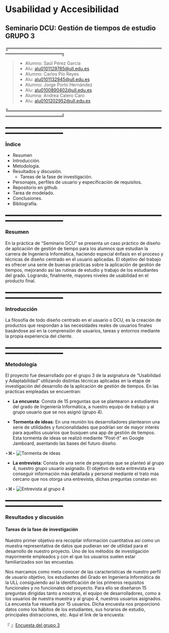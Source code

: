 # Usabilidad y Accesibilidad
## Seminario DCU: Gestión de tiempos de estudio GRUPO 3

╔═══════════════════════════════════════════════════════════════════╗

> - Alumno: Saúl Pérez García
> - Alu: [alu0101129785@ull.edu.es](alu0101129785@ull.edu.es)
> - Alumno: Carlos Pío Reyes
> - Alu: [alu0101132945@ull.edu.es](alu0101132945@ull.edu.es)
> - Alumno: Jorge Porto Hernández
> - Alu: [alu0100890402@ull.edu.es](alu0100890402@ull.edu.es)
> - Alumna: Andrea Calero Caro
> - Alu: [alu0101202952@ull.edu.es](alu0101202952@ull.edu.es)

╚═══════════════════════════════════════════════════════════════════╝


▂▂▂▂▂▂▂▂▂▂▂▂▂▂▂▂▂▂▂▂▂▂▂▂▂▂▂▂▂▂▂▂▂▂▂▂▂▂▂▂▂▂▂▂▂▂▂▂▂▂▂▂▂▂▂▂▂▂▂▂▂▂▂


### Índice

- Resumen	
- Introducción.	
- Metodología.	
- Resultados y discusión.
  - Tareas de la fase de investigación.	
- Personajes, perfiles de usuario y especificación de requisitos.	
- Repositorio en github.	
- Tarea de modelado.	
- Conclusiones.	
- Bibliografía.	


▂▂▂▂▂▂▂▂▂▂▂▂▂▂▂▂▂▂▂▂▂▂▂▂▂▂▂▂▂▂▂▂▂▂▂▂▂▂▂▂▂▂▂▂▂▂▂▂▂▂▂▂▂▂▂▂▂▂▂▂▂▂▂


### Resumen


En la práctica de “Seminario DCU” se presenta un caso práctico de diseño de aplicación de gestión de tiempo para los alumnos que estudian la carrera de Ingeniería Informática, haciendo especial énfasis en el proceso y técnicas de diseño centrado en el usuario aplicadas. El objetivo del trabajo es ofrecer una serie de buenas prácticas sobre la aplicación de gestión de tiempos, mejorando así las rutinas de estudio y trabajo de los estudiantes del grado. Logrando, finalmente, mayores niveles de usabilidad en el producto final.


▂▂▂▂▂▂▂▂▂▂▂▂▂▂▂▂▂▂▂▂▂▂▂▂▂▂▂▂▂▂▂▂▂▂▂▂▂▂▂▂▂▂▂▂▂▂▂▂▂▂▂▂▂▂▂▂▂▂▂▂▂▂▂


### Introducción

La filosofía de todo diseño centrado en el usuario o DCU, es la creación de productos que respondan a las necesidades reales de usuarios finales basándose así en la comprensión de usuarios, tareas y entornos mediante la propia experiencia del cliente. 



▂▂▂▂▂▂▂▂▂▂▂▂▂▂▂▂▂▂▂▂▂▂▂▂▂▂▂▂▂▂▂▂▂▂▂▂▂▂▂▂▂▂▂▂▂▂▂▂▂▂▂▂▂▂▂▂▂▂▂▂▂▂▂


### Metodología

El proyecto fue desarrollado por el grupo 3 de la asignatura de “Usabilidad y Adaptabilidad” utilizando distintas técnicas aplicadas en la etapa de investigación del desarrollo de la aplicación de gestión de tiempos. En las prácticas empleadas se encuentran:

- **La encuesta**: Consta de 15 preguntas que se plantearon a estudiantes del grado de Ingeniería Informática, a nuestro equipo de trabajo y al grupo usuario que se nos asignó (grupo 4).

- **Tormenta de ideas**: En una reunión los desarrolladores plantearon una serie de utilidades y funcionalidades que podrían ser de mayor interés para aquellos usuarios que busquen una app de gestión de tiempos. Esta tormenta de ideas se realizó mediante “Post-it” en Google Jamboard, asentando las bases del futuro diseño.

⋆⌘⋆ ![Tormenta de ideas](https://drive.google.com/file/d/1S_scHH9TZLazUT4JUVa6iL5kj65ngy4t/view)

- **La entrevista**: Consta de una serie de preguntas que se planteó al grupo 4, nuestro grupo usuario asignado. El objetivo de esta entrevista era conseguir información más detallada y personal mediante el trato más cercano que nos otorga una entrevista, dichas preguntas constan en:

⋆⌘⋆ ![Entrevista al grupo 4](https://drive.google.com/file/d/1BDqCBbbvgyKDMrS5Hr5WdOky66GlRYYI/view)




▂▂▂▂▂▂▂▂▂▂▂▂▂▂▂▂▂▂▂▂▂▂▂▂▂▂▂▂▂▂▂▂▂▂▂▂▂▂▂▂▂▂▂▂▂▂▂▂▂▂▂▂▂▂▂▂▂▂▂▂▂▂▂


### Resultados y discusión

#### Tareas de la fase de investigación

Nuestro primer objetivo era recopilar información cuantitativa así como un muestra representativa de datos que pudieran ser de utilidad para el desarrollo de nuestro proyecto. Uno de los  métodos de investigación mayormente empleados y con el que los usuarios suelen estar familiarizados son las encuestas. 


Nos marcamos como meta conocer de las características de nuestro perfil de usuario objetivo, los estudiantes del Grado en Ingeniería Informática de la ULL consiguiendo así la identificación de los primeros requisitos funcionales y no funcionales del proyecto. Para ello se diseñaron 15 preguntas dirigidas tanto a nosotros, el equipo de desarrolladores, como a los usuarios de nuestra muestra y al grupo 4, nuestros usuarios asignados. La encuesta fue resuelta por 15 usuarios. Dicha encuesta nos proporcionó datos como los hábitos de los estudiantes, sus horarios de estudio, principales distracciones, etc. Aquí el link de la encuesta:

『 』[Encuesta del grupo 3](https://docs.google.com/forms/d/e/1FAIpQLScNKs04vy4j5TirGPHQ0BHtIniO4bEkv-n0DT9UqcUs6bl5PA/viewform)


